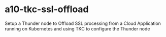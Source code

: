# a10-tkc-ssl-offload
Setup a Thunder node to Offload SSL processing from a Cloud Application running on Kubernetes and using TKC to configure the Thunder node
